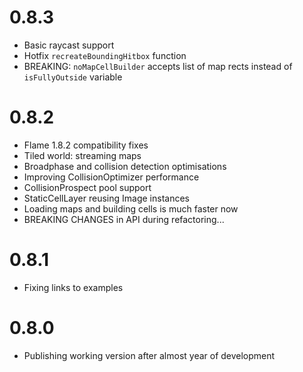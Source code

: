# 0.8.3

* Basic raycast support
* Hotfix `recreateBoundingHitbox` function
* BREAKING: `noMapCellBuilder` accepts list of map rects instead of `isFullyOutside` variable

# 0.8.2

* Flame 1.8.2 compatibility fixes
* Tiled world: streaming maps
* Broadphase and collision detection optimisations
* Improving CollisionOptimizer performance
* CollisionProspect pool support
* StaticCellLayer reusing Image instances
* Loading maps and building cells is much faster now
* BREAKING CHANGES in API during refactoring...

# 0.8.1

* Fixing links to examples

# 0.8.0

* Publishing working version after almost year of development